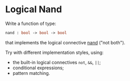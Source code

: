 # Logical Nand

Write a function of type:
```ocaml
nand : bool -> bool -> bool
```
that implements the logical connective [nand](https://en.wikipedia.org/wiki/Sheffer_stroke) ("not both").

Try with different implementation styles, using:
- the built-in logical connectives `not`, `&&`, `||`;
- conditional expressions;
- pattern matching.